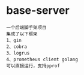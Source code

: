# base-server
```
一个后端脚手架项目
集成了以下框架
1、gin
2、cobra
3、logrus
4、prometheus client golang
可以直接运行，支持pprof
```
